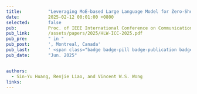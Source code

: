 ```yaml
---
title:          "Leveraging MoE-based Large Language Model for Zero-Shot Multi-Task Semantic Communication"
date:           2025-02-12 00:01:00 +0800
selected:       false
pub:            Proc. of IEEE International Conference on Communications (ICC)
pub_link:       /assets/papers/2025/HLW-ICC-2025.pdf
pub_pre:        " in "
pub_post:       ', Montreal, Canada'
pub_last:       ' <span class="badge badge-pill badge-publication badge-success">#LLM</span>,  <span class="badge badge-pill badge-publication badge-warning">#Semantic</span>'
pub_date:       "Jun. 2025"


authors:
  - Sin-Yu Huang, Renjie Liao, and Vincent W.S. Wong
links:
---
```

